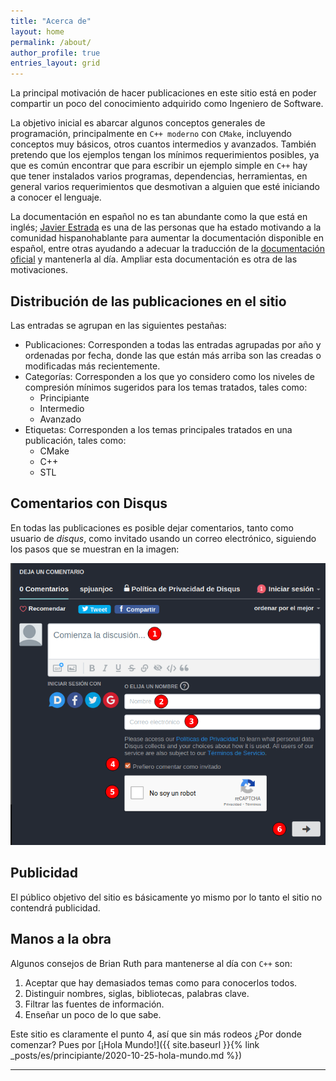 ```yaml
---
title: "Acerca de"
layout: home
permalink: /about/
author_profile: true
entries_layout: grid
---
```


La principal motivación de hacer publicaciones en este sitio está en poder
compartir un poco del conocimiento adquirido como Ingeniero de Software.

La objetivo inicial es abarcar algunos conceptos generales de programación,
principalmente en `C++ moderno` con `CMake`, incluyendo conceptos muy básicos,
otros cuantos intermedios y avanzados. También pretendo que los ejemplos tengan
los mínimos requerimientos posibles, ya que es común encontrar que para escribir
un ejemplo simple en `C++` hay que tener instalados varios programas,
dependencias, herramientas, en general varios requerimientos que desmotivan a
alguien que esté iniciando a conocer el lenguaje.

La documentación en español no es tan abundante como la que está en inglés;
[Javier Estrada](https://javierestrada.blog/) es una de las personas que ha
estado motivando a la comunidad hispanohablante para aumentar la documentación
disponible en español, entre otras ayudando a adecuar la traducción de
la [documentación oficial](https://es.cppreference.com/) y mantenerla al día.
Ampliar esta documentación es otra de las motivaciones.

## Distribución de las publicaciones en el sitio

Las entradas se agrupan en las siguientes pestañas:

- Publicaciones: Corresponden a todas las entradas agrupadas por año y
  ordenadas por fecha, donde las que están más arriba son las creadas o
  modificadas más recientemente.
- Categorías: Corresponden a los que yo considero como los niveles de compresión
  mínimos sugeridos para los temas tratados, tales como:
  - Principiante
  - Intermedio
  - Avanzado
- Etiquetas: Corresponden a los temas principales tratados en una publicación,
  tales como:
  - CMake
  - C++
  - STL

## Comentarios con Disqus

En todas las publicaciones es posible dejar comentarios, tanto como usuario de 
_disqus_, como invitado usando un correo electrónico, siguiendo los pasos que se
muestran en la imagen:

![disqus-guest](/assets/screenshots/disqus-guest.png)

## Publicidad

El público objetivo del sitio es básicamente yo mismo por lo tanto el sitio no
contendrá publicidad.

## Manos a la obra

Algunos consejos de Brian Ruth para mantenerse al día con `C++` son:

1. Aceptar que hay demasiados temas como para conocerlos todos.
2. Distinguir nombres, siglas, bibliotecas, palabras clave.
3. Filtrar las fuentes de información.
4. Enseñar un poco de lo que sabe.

Este sitio es claramente el punto 4, así que sin más rodeos ¿Por donde comenzar?
Pues por 
[¡Hola Mundo!]({{ site.baseurl }}{% link _posts/es/principiante/2020-10-25-hola-mundo.md %})

---